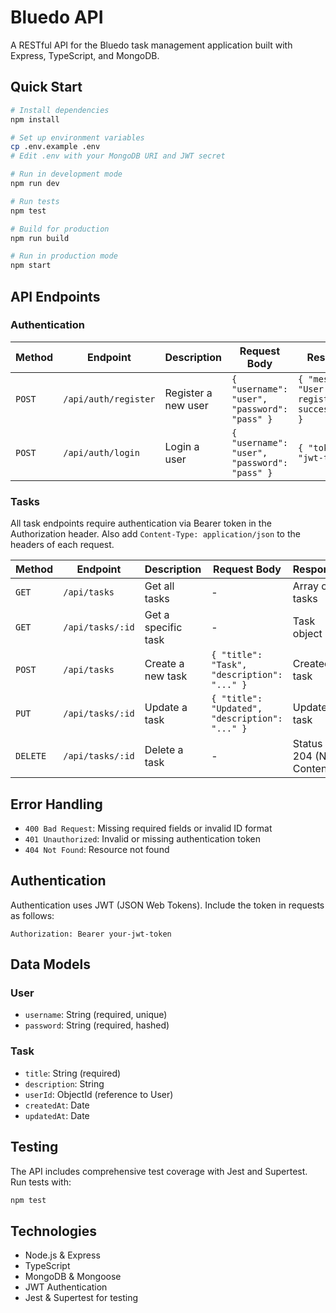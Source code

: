 # Bluedo API

A RESTful API for the Bluedo task management application built with Express, TypeScript, and MongoDB.

## Quick Start

```bash
# Install dependencies
npm install

# Set up environment variables
cp .env.example .env
# Edit .env with your MongoDB URI and JWT secret

# Run in development mode
npm run dev

# Run tests
npm test

# Build for production
npm run build

# Run in production mode
npm start
```

## API Endpoints

### Authentication

| Method | Endpoint | Description | Request Body | Response |
|--------|----------|-------------|--------------|----------|
| `POST` | `/api/auth/register` | Register a new user | `{ "username": "user", "password": "pass" }` | `{ "message": "User registered successfully" }` |
| `POST` | `/api/auth/login` | Login a user | `{ "username": "user", "password": "pass" }` | `{ "token": "jwt-token" }` |

### Tasks

All task endpoints require authentication via Bearer token in the Authorization header.
Also add `Content-Type: application/json` to the headers of each request.

| Method | Endpoint | Description | Request Body | Response |
|--------|----------|-------------|--------------|----------|
| `GET` | `/api/tasks` | Get all tasks | - | Array of tasks |
| `GET` | `/api/tasks/:id` | Get a specific task | - | Task object |
| `POST` | `/api/tasks` | Create a new task | `{ "title": "Task", "description": "..." }` | Created task |
| `PUT` | `/api/tasks/:id` | Update a task | `{ "title": "Updated", "description": "..." }` | Updated task |
| `DELETE` | `/api/tasks/:id` | Delete a task | - | Status 204 (No Content) |

## Error Handling

- `400 Bad Request`: Missing required fields or invalid ID format
- `401 Unauthorized`: Invalid or missing authentication token
- `404 Not Found`: Resource not found

## Authentication

Authentication uses JWT (JSON Web Tokens). Include the token in requests as follows:

```
Authorization: Bearer your-jwt-token
```

## Data Models

### User

- `username`: String (required, unique)
- `password`: String (required, hashed)

### Task

- `title`: String (required)
- `description`: String
- `userId`: ObjectId (reference to User)
- `createdAt`: Date
- `updatedAt`: Date

## Testing

The API includes comprehensive test coverage with Jest and Supertest. Run tests with:

```bash
npm test
```

## Technologies

- Node.js & Express
- TypeScript
- MongoDB & Mongoose
- JWT Authentication
- Jest & Supertest for testing